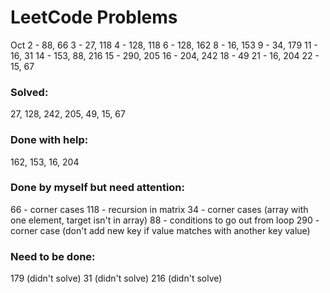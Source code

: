 # LeetCode Problems
Oct
2 - 88, 66
3 - 27, 118
4 - 128, 118
6 - 128, 162
8 - 16, 153
9 - 34, 179
11 - 16, 31
14 - 153, 88, 216
15 - 290, 205
16 - 204, 242
18 - 49
21 - 16, 204
22 - 15, 67

### Solved:
27, 128, 242, 205, 49, 15, 67

### Done with help:
162, 153, 16, 204

### Done by myself but need attention:
66 - corner cases
118 - recursion in matrix
34 - corner cases (array with one element, target isn't in array)
88 - conditions to go out from loop
290 - corner case (don't add new key if value matches with another key value)

### Need to be done:
179 (didn't solve)
31 (didn't solve)
216 (didn't solve)